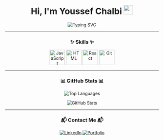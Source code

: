 <h1 align="center">Hi, I'm Youssef Chalbi <img src="https://media.giphy.com/media/hvRJCLFzcasrR4ia7z/giphy.gif" width="30px"></h1>

<p align="center">
  <img src="https://readme-typing-svg.demolab.com?font=Fira+Code&size=24&duration=2000&pause=1000&color=00FF00&center=true&width=435&lines=Software+Engeneering+Student" alt="Typing SVG">
</p>

---

### <p align="center">✨ Skills ✨</p>

<p align="center">
 
  <img src="https://media.giphy.com/media/LMt9638dO8dftAjtco/giphy.gif" alt="JavaScript" width="50" />
  <img src="https://media.giphy.com/media/fsEaZldNC8A1PJ3mwp/giphy.gif" alt="HTML" width="50" />
  <img src="https://media.giphy.com/media/eNAsjO55tPbgaor7ma/giphy.gif" alt="React" width="50" />
  <img src="https://media.giphy.com/media/kH1DBkPNyZPOk0BxrM/giphy.gif" alt="Git" width="50" />
</p>

---

### <p align="center">📊 GitHub Stats 📊</p>

<p align="center">
  <img align="center" src="https://github-readme-stats.vercel.app/api/top-langs/?username=ChYoussef02&layout=compact&theme=dark" alt="Top Languages" />
</p>
<p align="center">
  <img align="center" src="https://github-readme-stats.vercel.app/api?username=ChYoussef02&show_icons=true&theme=dark" alt="GitHub Stats" />
</p>

---

### <p align="center">📬 Contact Me 📬</p>

<p align="center">
  <a href="https://www.linkedin.com/in/youssef-chalbi-0584a9182/">
    <img src="https://img.shields.io/badge/LinkedIn-Youssef%20Chalbi-blue?logo=linkedin&style=for-the-badge" alt="LinkedIn">
  </a>
  <a href="https://yourwebsite.com">
    <img src="https://img.shields.io/badge/Portfolio-Visit-red?style=for-the-badge" alt="Portfolio">
  </a>
</p>

